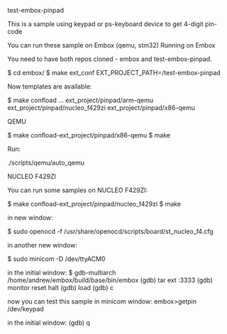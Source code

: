 test-embox-pinpad 

This is a sample using keypad or ps-keyboard device to get 4-digit pin-code

You can run these sample on Embox (qemu, stm32)
Running on Embox

You need to have both repos cloned - embox and test-embox-pinpad.

$ cd embox/
$ make ext_conf EXT_PROJECT_PATH=<path-to>/test-embox-pinpad

Now templates are available:

$ make confload
...
ext_project/pinpad/arm-qemu
ext_project/pinpad/nucleo_f429zi
ext_project/pinpad/x86-qemu


QEMU

$ make confload-ext_project/pinpad/x86-qemu
$ make 

Run:

./scripts/qemu/auto_qemu


NUCLEO F429ZI

You can run some samples on NUCLEO F429ZI:

$ make confload-ext_project/pinpad/nucleo_f429zi
$ make

in new window:

$ sudo openocd -f /usr/share/openocd/scripts/board/st_nucleo_f4.cfg

in another new window:

$ sudo minicom -D /dev/ttyACM0

in the initial window:
$ gdb-multiarch /home/andrew/embox/build/base/bin/embox
   (gdb) tar ext :3333
   (gdb) monitor reset halt
   (gdb) load
   (gdb) c
   
now you can test this sample in minicom window:
embox>getpin /dev/keypad    
   
in the initial window:
   <ctrl-c>
   (gdb) q

